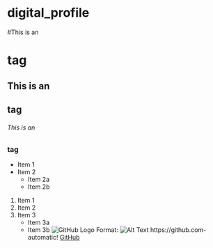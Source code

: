 # digital_profile
#This is an <h1> tag
## This is an <h2> tag
###### This is an <h3> tag
* Item 1
* Item 2
  * Item 2a
  * Item 2b
1. Item 1
2. Item 2
3. Item 3
   * Item 3a
   * Item 3b
![GitHub Logo](/images/logo.png)
 Format: ![Alt Text](url)
 https://github.com- automatic!
 [GitHub](http://github.com)
 
 
  
